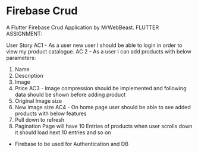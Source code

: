 # Firebase Crud

A Flutter Firebase Crud Application by MrWebBeast.
FLUTTER ASSIGNMENT:

User Story
AC1 - As a user new user I should be able to login in order to view my product catalogue.
AC 2 - As a user I can add products with below parameters:
1. Name
2. Description
3. Image
4. Price
   AC3 - Image compression should be implemented and following data should be shown
   before adding product
1. Original Image size
2. New image size
   AC4 - On home page user should be able to see added products with below features
1. Pull down to refresh
2. Pagination
   Page will have 10 Entries of products when user scrolls down it should load next 10 entries
   and so on
* Firebase to be used for Authentication and DB

